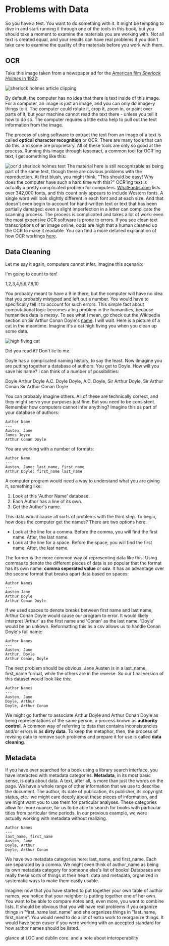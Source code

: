 # Problems with Data

So you have a text. You want to do something with it. It might be tempting to dive in and start running it through one of the tools in this book, but you should take a moment to examine the materials you are working with. Not all text is created equal, and your results can have real problems if you don't take care to examine the quality of the materials before you work with them.

## OCR

Take this image taken from a newspaper ad for the [American film *Sherlock Holmes* in 1922](https://commons.wikimedia.org/wiki/File:Sherlock_Holmes_(1922)_-_6.jpg):

![sherlock holmes article clipping](/assets/holmes.png)

By default, the computer has no idea that there is text inside of this image. For a computer, an image is just an image, and you can only do image-y things to it. The computer could rotate it, crop it, zoom in, or paint over parts of it, but your machine cannot read the text there - unless you tell it how to do so. The computer requires a little extra help to pull out the text information from the image.

The process of using software to extract the text from an image of a text is called **optical character recognition** or OCR. There are many tools that can do this, and some are proprietary. All of these tools are only so good at the process. Running this image through tesseract, a common tool for OCR'ing text, I get something like this:

![ocr'd sherlock holmes text](/assets/holmes_ocr_text.png)
The material here is still recognizable as being part of the same text, though there are obvious problems with the reproduction. At first blush, you might think, "This should be easy! Why does the computer have such a hard time with this?" OCR'ing text is actually a pretty complicated problem for computers. [WhatFontis.com](https://www.whatfontis.com) lists over 342,000 fonts, and this count only appears to include Western fonts. A single word will look slightly different in each font and at each size. And that doesn't even begin to account for hand-written text or text that has been partially damaged: even a slight imperfection in a letter can complicate the scanning process. The process is complicated and takes a lot of work: even the most expensive OCR software is prone to errors. If you see clean text transcriptions of an image online, odds are high that a human cleaned up the OCR to make it readable. You can find a more detailed explanation of how OCR workings [here](http://www.explainthatstuff.com/how-ocr-works.html). 

## Data Cleaning

Let me say it again, computers cannot infer. Imagine this scenario:

I'm going to count to ten!

1,2,3,4,5,6,7,8,10

You probably meant to have a 9 in there, but the computer will have no idea that you probably mistyped and left out a number. You would have to specifically tell it to account for such errors. This simple fact about computational logic becomes a big problem in the humanities, because humanities data is *messy*. To see what I mean, go check out the Wikipedia section on Sir Arthur Conan Doyle's [name](https://en.wikipedia.org/wiki/Arthur_Conan_Doyle#Name). I will wait. Here is a picture of a cat in the meantime. Imagine it's a cat high fiving you when you clean up some data.

![high fiving cat](/assets/data_cat_high_five.png)

Did you read it? Don't lie to me.

Doyle has a complicated naming history, to say the least. Now iImagine you are putting together a database of authors. You get to Doyle. How will you save his name? I can think of a number of possibilities:

Doyle
Arthur Doyle
A.C. Doyle
Doyle, A.C.
Doyle, Sir Arthur
Doyle, Sir Arthur Conan
Sir Arthur Conan Doyle

You can probably imagine others. All of these are technically correct, and they might serve your purposes just fine. But you need to be consistent. Remember how computers cannot infer anything? Imagine this as part of your database of authors:

```
Author Name
---
Austen, Jane
James Joyce
Arthur Conan Doyle
```

You are working with a number of formats:

```
Author Name
---
Austen, Jane: last_name, first_name
Arthur Doyle: first_name last_name
```
A computer program would need a way to understand what you are giving it, something like: 

1. Look at this 'Author Name' database.
2. Each Author has a line of its own.
3. Get the Author's name.

This data would cause all sorts of problems with the third step. To begin, how does the computer get the names? There are two options here:

* Look at the line for a comma. Before the comma, you will find the first name. After, the last name.
* Look at the line for a space. Before the space, you will find the first name. After, the last name.

The former is the more common way of representing data like this. Using commas to denote the different pieces of data is so popular that the format has its own name: **comma seperated value** or **csv**. It has an advantage over the second format that breaks apart data based on spaces:

```
Author Names
---
Austen Jane
Arthur Doyle
Arthur Conan Doyle
```
If we used spaces to denote breaks between first name and last name, Arthur Conan Doyle would cause our program to error. It would likely interpret 'Arthur' as the first name and 'Conan' as the last name. 'Doyle' would be an unkown. Reformatting this as a csv allows us to handle Conan Doyle's full name:
```
Author Names
---
Austen, Jane
Arthur, Doyle
Arthur Conan, Doyle

```
The next problem should be obvious: Jane Austen is in a last_name, first_name format, while the others are in the reverse. So our final version of this dataset would look like this: 
```
Author Names
---
Austen, Jane
Doyle, Arthur
Doyle, Arthur Conan
```
We might go further to associate Arthur Doyle and Arthur Conan Doyle as being representations of the same person, a process known as **authority control**. A common way of referring to data that contains inconsistencies and/or errors is as **dirty data**. To keep the metaphor, then, the process of revising data to remove such problems and prepare it for use is called **data cleaning**.

## Metadata

If you have ever searched for a book using a library search interface, you have interacted with metadata categories. **Metadata**, in its most basic sense, is data about data. A text, after all, is more than just the words on the page. We have a whole range of other information that we use to describe the document. The author, its date of publication, its publisher, its copyright status, etc.: we might care deeply about these pieces of information, and we might want you to use them for particular analyses. These categories allow for more nuance, for us to be able to search for books with particular titles from particular time periods. In our previous example, we were actually working with metadata without realizing.

```
Author Names
---
last_name, first_name
Austen, Jane
Doyle, Arthur
Doyle, Arthur Conan
```
We have two metadata categories here: last_name, and first_name. Each are separated by a comma. We might even think of author_name as being its own metadata category for someone else's list of books! Databases are really these sorts of things at their heart: data and metadata, organized in systematic ways to make them easily usable.


Imagine: now that you have started to put together your own table of author names, you notice that your neighbor is putting together one of her own. You want to be able to compare notes and, even more, you want to combine lists. It should be obvious that you will have real problems if you organize things in "first_name last_name" and she organizes things in "last_name, first_name". You would need to do a lot of extra work to reorganize things. It would have been easier if you were working with an accepted standard for how author names should be listed.

glance at LOC and dublin core. and a note about interoperability